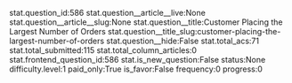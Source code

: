 stat.question_id:586
stat.question__article__live:None
stat.question__article__slug:None
stat.question__title:Customer Placing the Largest Number of Orders
stat.question__title_slug:customer-placing-the-largest-number-of-orders
stat.question__hide:False
stat.total_acs:71
stat.total_submitted:115
stat.total_column_articles:0
stat.frontend_question_id:586
stat.is_new_question:False
status:None
difficulty.level:1
paid_only:True
is_favor:False
frequency:0
progress:0

